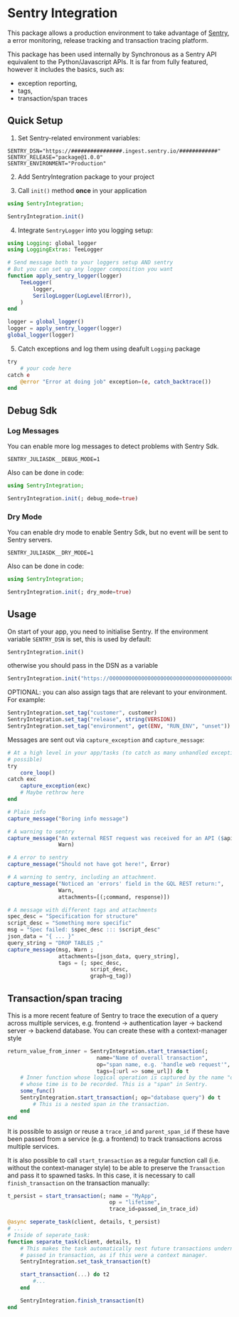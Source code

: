 # Sentry Integration

This package allows a production environment to take advantage of
[Sentry](https://sentry.io/), a error monitoring, release tracking and
transaction tracing platform.

This package has been used internally by Synchronous as a
Sentry API equivalent to the Python/Javascript APIs. It is far from fully
featured, however it includes the basics, such as:
- exception reporting,
- tags,
- transaction/span traces

## Quick Setup

1. Set Sentry-related environment variables:

```shell
SENTRY_DSN="https://################.ingest.sentry.io/############"
SENTRY_RELEASE="package@1.0.0"
SENTRY_ENVIRONMENT="Production"
```

2. Add SentryIntegration package to your project

3. Call `init()` method **once** in your application

```julia
using SentryIntegration;

SentryIntegration.init()
```

4. Integrate `SentryLogger` into you logging setup:

```julia
using Logging: global_logger
using LoggingExtras: TeeLogger

# Send message both to your loggers setup AND sentry
# But you can set up any logger composition you want
function apply_sentry_logger(logger)
    TeeLogger(
        logger,
        SerilogLogger(LogLevel(Error)),
    )
end

logger = global_logger()
logger = apply_sentry_logger(logger)
global_logger(logger)
```

5. Catch exceptions and log them using deafult `Logging` package

```julia
try
    # your code here
catch e
    @error "Error at doing job" exception=(e, catch_backtrace())
end
```

## Debug Sdk

### Log Messages

You can enable more log messages to detect problems with Sentry Sdk.

```shell
SENTRY_JULIASDK__DEBUG_MODE=1
```

Also can be done in code:

```julia
using SentryIntegration;

SentryIntegration.init(; debug_mode=true)
```

### Dry Mode

You can enable dry mode to enable Sentry Sdk, but no event will be sent to Sentry servers.

```shell
SENTRY_JULIASDK__DRY_MODE=1
```

Also can be done in code:

```julia
using SentryIntegration;

SentryIntegration.init(; dry_mode=true)
```

## Usage

On start of your app, you need to initialise Sentry. If the environment variable
`SENTRY_DSN` is set, this is used by default:
```julia
SentryIntegration.init()
```
otherwise you should pass in the DSN as a variable
```julia
SentryIntegration.init("https://0000000000000000000000000000000000000000.ingest.sentry.io/0000000")
```

OPTIONAL: you can also assign tags that are relevant to your environment. For example:
```julia
SentryIntegration.set_tag("customer", customer)
SentryIntegration.set_tag("release", string(VERSION))
SentryIntegration.set_tag("environment", get(ENV, "RUN_ENV", "unset"))
```

Messages are sent out via `capture_exception` and `capture_message`:

```julia
# At a high level in your app/tasks (to catch as many unhandled exceptions as
# possible)
try
    core_loop()
catch exc
    capture_exception(exc)
    # Maybe rethrow here
end
```

```julia
# Plain info
capture_message("Boring info message")
```

```julia
# A warning to sentry
capture_message("An external REST request was received for an API ($api_name) that is unknown",
                Warn)
```
```julia
# A error to sentry
capture_message("Should not have got here!", Error)
```
```julia
# A warning to sentry, including an attachment.
capture_message("Noticed an 'errors' field in the GQL REST return:",
                Warn,
                attachments=[(;command, response)])
```
```julia
# A message with different tags and attachments
spec_desc = "Specification for structure"
script_desc = "Something more specific"
msg = "Spec failed: $spec_desc ::: $script_desc"
json_data = "{ ... }"
query_string = "DROP TABLES ;"
capture_message(msg, Warn ;
                attachments=[json_data, query_string],
                tags = (; spec_desc,
                          script_desc,
                          graph=g_tag))
```

## Transaction/span tracing

This is a more recent feature of Sentry to trace the execution of a query across
multiple services, e.g. frontend -> authentication layer -> backend server ->
backend database. You can create these with a context-manager style

```julia
return_value_from_inner = SentryIntegration.start_transaction(;
                            name="Name of overall transaction",
                            op="span name, e.g. 'handle web request'",
                            tags=[:url => some_url]) do t
    # Inner function whose logical operation is captured by the name "op" and
    # whose time is to be recorded. This is a "span" in Sentry.
    some_func()
    SentryIntegration.start_transaction(; op="database query") do t
        # This is a nested span in the transaction.
    end
end
```

It is possible to assign or reuse a `trace_id` and `parent_span_id` if these
have been passed from a service (e.g. a frontend) to track transactions across
multiple services.

It is also possible to call `start_transaction` as a regular function call (i.e.
without the context-manager style) to be able to preserve the `Transaction` and
pass it to spawned tasks. In this case, it is necessary to call
`finish_transaction` on the transaction manually:

```julia
t_persist = start_transaction(; name = "MyApp",
                                op = "lifetime",
                                trace_id=passed_in_trace_id)

@async seperate_task(client, details, t_persist)
# ...
# Inside of seperate_task:
function separate_task(client, details, t)
    # This makes the task automatically nest future transactions underneath the
    # passed in transaction, as if this were a context manager.
    SentryIntegration.set_task_transaction(t)

    start_transaction(...) do t2
        #...
    end

    SentryIntegration.finish_transaction(t)
end
```
